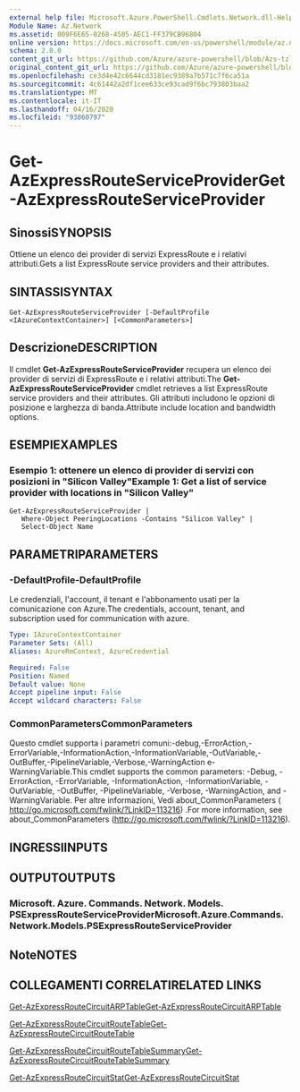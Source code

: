 ```yaml
---
external help file: Microsoft.Azure.PowerShell.Cmdlets.Network.dll-Help.xml
Module Name: Az.Network
ms.assetid: 009F6E65-0268-4505-AEC1-FF379CB96804
online version: https://docs.microsoft.com/en-us/powershell/module/az.network/get-azexpressrouteserviceprovider
schema: 2.0.0
content_git_url: https://github.com/Azure/azure-powershell/blob/Azs-tzl/src/Network/Network/help/Get-AzExpressRouteServiceProvider.md
original_content_git_url: https://github.com/Azure/azure-powershell/blob/Azs-tzl/src/Network/Network/help/Get-AzExpressRouteServiceProvider.md
ms.openlocfilehash: ce3d4e42c6644cd3181ec9389a7b571c7f6ca51a
ms.sourcegitcommit: 4c61442a2df1cee633ce93cad9f6bc793803baa2
ms.translationtype: MT
ms.contentlocale: it-IT
ms.lasthandoff: 04/16/2020
ms.locfileid: "93860797"
---
```

# <span data-ttu-id="c775e-101">Get-AzExpressRouteServiceProvider</span><span class="sxs-lookup"><span data-stu-id="c775e-101">Get-AzExpressRouteServiceProvider</span></span>

## <span data-ttu-id="c775e-102">Sinossi</span><span class="sxs-lookup"><span data-stu-id="c775e-102">SYNOPSIS</span></span>
<span data-ttu-id="c775e-103">Ottiene un elenco dei provider di servizi ExpressRoute e i relativi attributi.</span><span class="sxs-lookup"><span data-stu-id="c775e-103">Gets a list ExpressRoute service providers and their attributes.</span></span>

## <span data-ttu-id="c775e-104">SINTASSI</span><span class="sxs-lookup"><span data-stu-id="c775e-104">SYNTAX</span></span>

```
Get-AzExpressRouteServiceProvider [-DefaultProfile <IAzureContextContainer>] [<CommonParameters>]
```

## <span data-ttu-id="c775e-105">Descrizione</span><span class="sxs-lookup"><span data-stu-id="c775e-105">DESCRIPTION</span></span>
<span data-ttu-id="c775e-106">Il cmdlet **Get-AzExpressRouteServiceProvider** recupera un elenco dei provider di servizi di ExpressRoute e i relativi attributi.</span><span class="sxs-lookup"><span data-stu-id="c775e-106">The **Get-AzExpressRouteServiceProvider** cmdlet retrieves a list ExpressRoute service providers and their attributes.</span></span> <span data-ttu-id="c775e-107">Gli attributi includono le opzioni di posizione e larghezza di banda.</span><span class="sxs-lookup"><span data-stu-id="c775e-107">Attribute include location and bandwidth options.</span></span>

## <span data-ttu-id="c775e-108">ESEMPI</span><span class="sxs-lookup"><span data-stu-id="c775e-108">EXAMPLES</span></span>

### <span data-ttu-id="c775e-109">Esempio 1: ottenere un elenco di provider di servizi con posizioni in "Silicon Valley"</span><span class="sxs-lookup"><span data-stu-id="c775e-109">Example 1: Get a list of service provider with locations in "Silicon Valley"</span></span>
```
Get-AzExpressRouteServiceProvider |
   Where-Object PeeringLocations -Contains "Silicon Valley" |
   Select-Object Name
```

## <span data-ttu-id="c775e-110">PARAMETRI</span><span class="sxs-lookup"><span data-stu-id="c775e-110">PARAMETERS</span></span>

### <span data-ttu-id="c775e-111">-DefaultProfile</span><span class="sxs-lookup"><span data-stu-id="c775e-111">-DefaultProfile</span></span>
<span data-ttu-id="c775e-112">Le credenziali, l'account, il tenant e l'abbonamento usati per la comunicazione con Azure.</span><span class="sxs-lookup"><span data-stu-id="c775e-112">The credentials, account, tenant, and subscription used for communication with azure.</span></span>

```yaml
Type: IAzureContextContainer
Parameter Sets: (All)
Aliases: AzureRmContext, AzureCredential

Required: False
Position: Named
Default value: None
Accept pipeline input: False
Accept wildcard characters: False
```

### <span data-ttu-id="c775e-113">CommonParameters</span><span class="sxs-lookup"><span data-stu-id="c775e-113">CommonParameters</span></span>
<span data-ttu-id="c775e-114">Questo cmdlet supporta i parametri comuni:-debug,-ErrorAction,-ErrorVariable,-InformationAction,-InformationVariable,-OutVariable,-OutBuffer,-PipelineVariable,-Verbose,-WarningAction e-WarningVariable.</span><span class="sxs-lookup"><span data-stu-id="c775e-114">This cmdlet supports the common parameters: -Debug, -ErrorAction, -ErrorVariable, -InformationAction, -InformationVariable, -OutVariable, -OutBuffer, -PipelineVariable, -Verbose, -WarningAction, and -WarningVariable.</span></span> <span data-ttu-id="c775e-115">Per altre informazioni, Vedi about_CommonParameters ( http://go.microsoft.com/fwlink/?LinkID=113216) .</span><span class="sxs-lookup"><span data-stu-id="c775e-115">For more information, see about_CommonParameters (http://go.microsoft.com/fwlink/?LinkID=113216).</span></span>

## <span data-ttu-id="c775e-116">INGRESSI</span><span class="sxs-lookup"><span data-stu-id="c775e-116">INPUTS</span></span>

## <span data-ttu-id="c775e-117">OUTPUT</span><span class="sxs-lookup"><span data-stu-id="c775e-117">OUTPUTS</span></span>

### <span data-ttu-id="c775e-118">Microsoft. Azure. Commands. Network. Models. PSExpressRouteServiceProvider</span><span class="sxs-lookup"><span data-stu-id="c775e-118">Microsoft.Azure.Commands.Network.Models.PSExpressRouteServiceProvider</span></span>

## <span data-ttu-id="c775e-119">Note</span><span class="sxs-lookup"><span data-stu-id="c775e-119">NOTES</span></span>

## <span data-ttu-id="c775e-120">COLLEGAMENTI CORRELATI</span><span class="sxs-lookup"><span data-stu-id="c775e-120">RELATED LINKS</span></span>

[<span data-ttu-id="c775e-121">Get-AzExpressRouteCircuitARPTable</span><span class="sxs-lookup"><span data-stu-id="c775e-121">Get-AzExpressRouteCircuitARPTable</span></span>](Get-AzExpressRouteCircuitARPTable.md)

[<span data-ttu-id="c775e-122">Get-AzExpressRouteCircuitRouteTable</span><span class="sxs-lookup"><span data-stu-id="c775e-122">Get-AzExpressRouteCircuitRouteTable</span></span>](Get-AzExpressRouteCircuitRouteTable.md)

[<span data-ttu-id="c775e-123">Get-AzExpressRouteCircuitRouteTableSummary</span><span class="sxs-lookup"><span data-stu-id="c775e-123">Get-AzExpressRouteCircuitRouteTableSummary</span></span>](Get-AzExpressRouteCircuitRouteTableSummary.md)

[<span data-ttu-id="c775e-124">Get-AzExpressRouteCircuitStat</span><span class="sxs-lookup"><span data-stu-id="c775e-124">Get-AzExpressRouteCircuitStat</span></span>](Get-AzExpressRouteCircuitStat.md)
